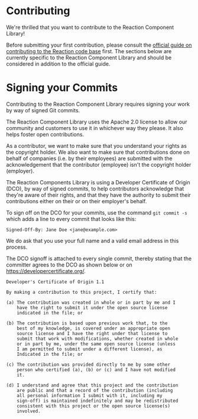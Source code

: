 # Contributing

We're thrilled that you want to contribute to the Reaction Component Library!

Before submitting your first contribution, please consult the [official guide on contributing to the Reaction code base](https://docs.reactioncommerce.com/docs/contributing-to-reaction) first. The sections below are currently specific to the Reaction Component Library and should be considered in addition to the official guide.

# Signing your Commits

Contributing to the Reaction Component Library requires signing your work by way of signed Git commits.

The Reaction Component Library uses the Apache 2.0 license to allow our community and customers to use it in whichever way they please. It also helps foster open contributions.

As a contributor, we want to make sure that you understand your rights as the copyright holder. We also want to make sure that contributions done on behalf of companies (i.e. by their employees) are submitted with the acknowledgement that the contributor (employee) isn't the copyright holder (employer).

The Reaction Components Library is using a Developer Certificate of Origin (DCO), by way of signed commits, to help contributors acknowledge that they're aware of their rights, and that they have the authority to submit their contributions either on their or on their employer's behalf.

To sign off on the DCO for your commits, use the command `git commit -s` which adds a line to every commit that looks like this:

`Signed-Off-By: Jane Doe <jane@example.com>`

We do ask that you use your full name and a valid email address in this process.

The DCO signoff is attached to every single commit, thereby stating that the committer agrees to the DCO as shown below or on <https://developercertificate.org/>.

```
Developer's Certificate of Origin 1.1

By making a contribution to this project, I certify that:

(a) The contribution was created in whole or in part by me and I
    have the right to submit it under the open source license
    indicated in the file; or

(b) The contribution is based upon previous work that, to the
    best of my knowledge, is covered under an appropriate open
    source license and I have the right under that license to   
    submit that work with modifications, whether created in whole
    or in part by me, under the same open source license (unless
    I am permitted to submit under a different license), as
    Indicated in the file; or

(c) The contribution was provided directly to me by some other
    person who certified (a), (b) or (c) and I have not modified
    it.

(d) I understand and agree that this project and the contribution
    are public and that a record of the contribution (including
    all personal information I submit with it, including my
    sign-off) is maintained indefinitely and may be redistributed
    consistent with this project or the open source license(s)
    involved.
```
